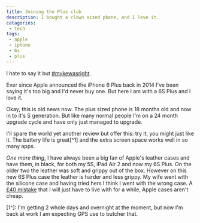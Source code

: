 ```yaml
---
title: Joining the Plus club
description: I bought a clown sized phone, and I love it.
catagories:
 - tech
tags:
 - apple
 - iphone
 - 6s
 - plus
---
```


I hate to say it but [#mykewasright][mwr].

Ever since Apple announced the iPhone 6 Plus back in 2014 I've been saying it's too big and I'd never buy one.  But here I am with a 6S Plus and I love it.

Okay, this is old news now.  The plus sized phone is 18 months old and now in to it's S generation. But like many normal people I'm on a 24 month upgrade cycle and have only just managed to upgrade.

I'll spare the world yet another review but offer this: try it, you might just like it.  The battery life is great[^1] and the extra screen space works well in so many apps.

*One more thing*, I have always been a big fan of Apple's leather cases and have them, in black, for both my 5S, iPad Air 2 and now my 6S Plus.  On the older two the leather was soft and grippy out of the box.  However on this new 6S Plus case the leather is harder and less grippy.  My wife went with the silicone case and having tried hers I think I went with the wrong case.  A [£40 mistake][applecase] that I will just have to live with for a while, Apple cases aren't cheap.

[mwr]: https://twitter.com/search?q=%23mykewasright
[applecase]: http://www.apple.com/uk/shop/product/MKXD2ZM/A/iphone-6s-plus-leather-case-midnight-blue?fnode=99

[1^]: I'm getting 2 whole days and overnight at the moment, but now I'm back at work I am expecting GPS use to butcher that.
